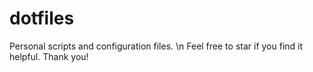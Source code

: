 # dotfiles
Personal scripts and configuration files. \n
Feel free to star if you find it helpful.
Thank you!
